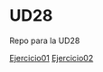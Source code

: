 # UD28
 Repo para la UD28

<a href="https://jordicunillerarivera.github.io/UD28/Ejercicio01/">Ejercicio01</a>
<a href="https://jordicunillerarivera.github.io/UD28/Ejercicio02/">Ejercicio02</a>

